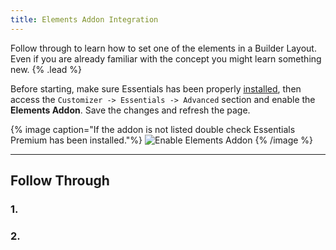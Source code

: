 ```yaml
---
title: Elements Addon Integration
---
```


Follow through to learn how to set one of the elements in a Builder Layout. Even if you are already familiar with the concept you might learn something new. {% .lead %}

Before starting, make sure Essentials has been properly [installed](../../integration), then access the `Customizer -> Essentials -> Advanced` section and enable the **Elements Addon**. Save the changes and refresh the page.

{% image caption="If the addon is not listed double check Essentials Premium has been installed."%}
![Enable Elements Addon](/assets/ytp/elements/integration/enable-addon.gif)
{% /image %}

---

## Follow Through

### 1.

### 2.